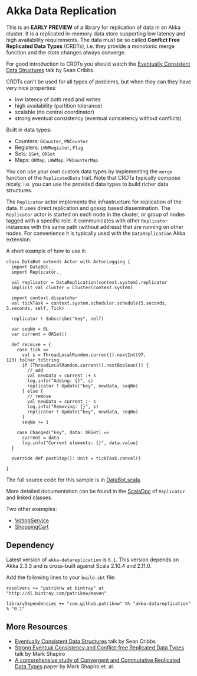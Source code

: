 Akka Data Replication
=====================

This is an **EARLY PREVIEW** of a library for replication of data in an Akka cluster.
It is a replicated in-memory data store supporting low latency and high availability
requirements. The data must be so called **Conflict Free Replicated Data Types** (CRDTs), 
i.e. they provide a monotonic merge function and the state changes always converge.

For good introduction to CRDTs you should watch the 
[Eventually Consistent Data Structures](http://www.google.com/url?q=http%3A%2F%2Fvimeo.com%2F43903960&sa=D&sntz=1&usg=AFQjCNF0yKi4WGCi3bhhdtLvBc33uVia6w)
talk by Sean Cribbs.

CRDTs can't be used for all types of problems, but when they can they have very nice properties:

- low latency of both read and writes
- high availability (partition tolerance)
- scalable (no central coordinator)
- strong eventual consistency (eventual consistency without conflicts)

Built in data types:

- Counters: `GCounter`, `PNCounter`
- Registers: `LWWRegister`, `Flag`
- Sets: `GSet`, `ORSet`
- Maps: `ORMap`, `LWWMap`, `PNCounterMap`

You can use your own custom data types by implementing the `merge` function of the `ReplicatedData`
trait. Note that CRDTs typically compose nicely, i.e. you can use the provided data types to build richer
data structures.

The `Replicator` actor implements the infrastructure for replication of the data. It uses
direct replication and gossip based dissemination. The `Replicator` actor is started on each node
in the cluster, or group of nodes tagged with a specific role. It communicates with other 
`Replicator` instances with the same path (without address) that are running on other nodes. 
For convenience it is typically used with the `DataReplication` Akka extension.

A short example of how to use it:

    class DataBot extends Actor with ActorLogging {
      import DataBot._
      import Replicator._
    
      val replicator = DataReplication(context.system).replicator
      implicit val cluster = Cluster(context.system)
    
      import context.dispatcher
      val tickTask = context.system.scheduler.schedule(5.seconds, 5.seconds, self, Tick)
    
      replicator ! Subscribe("key", self)
    
      var seqNo = 0L
      var current = ORSet()
    
      def receive = {
        case Tick =>
          val s = ThreadLocalRandom.current().nextInt(97, 123).toChar.toString
          if (ThreadLocalRandom.current().nextBoolean()) {
            // add
            val newData = current :+ s
            log.info("Adding: {}", s)
            replicator ! Update("key", newData, seqNo)
          } else {
            // remove
            val newData = current :- s
            log.info("Removing: {}", s)
            replicator ! Update("key", newData, seqNo)
          }
          seqNo += 1
    
        case Changed("key", data: ORSet) =>
          current = data
          log.info("Current elements: {}", data.value)
      }
    
      override def postStop(): Unit = tickTask.cancel()
    
    }
    
The full source code for this sample is in 
[DataBot.scala](https://github.com/patriknw/akka-datareplication/blob/v0.1/src/test/scala/akka/contrib/datareplication/sample/DataBot.scala).   

More detailed documentation can be found in the
[ScalaDoc](http://dl.bintray.com/patriknw/maven/com/github/patriknw/akka-datareplication_2.10/0.1/#akka-datareplication_2.10-0.1-javadoc.jar)
of `Replicator` and linked classes.

Two other examples:

- [VotingService](https://github.com/patriknw/akka-datareplication/blob/v0.1/src/multi-jvm/scala/akka/contrib/datareplication/VotingContestSpec.scala#L30)
- [ShoppingCart](https://github.com/patriknw/akka-datareplication/blob/v0.1/src/multi-jvm/scala/akka/contrib/datareplication/ReplicatedShoppingCartSpec.scala#L31)

Dependency
----------

Latest version of `akka-datareplication` is `0.1`. This version depends on Akka 2.3.3 and is
cross-built against Scala 2.10.4 and 2.11.0.

Add the following lines to your `build.sbt` file:

    resolvers += "patriknw at bintray" at "http://dl.bintray.com/patriknw/maven"

    libraryDependencies += "com.github.patriknw" %% "akka-datareplication" % "0.1"

More Resources
--------------

* [Eventually Consistent Data Structures](http://www.google.com/url?q=http%3A%2F%2Fvimeo.com%2F43903960&sa=D&sntz=1&usg=AFQjCNF0yKi4WGCi3bhhdtLvBc33uVia6w)
  talk by Sean Cribbs
* [Strong Eventual Consistency and Conflict-free Replicated Data Types](http://www.google.com/url?q=http%3A%2F%2Fresearch.microsoft.com%2Fapps%2Fvideo%2Fdl.aspx%3Fid%3D153540&sa=D&sntz=1&usg=AFQjCNFiwLpLjF-AQXPUm1Nmoy8hNIfrSQ)
  talk by Mark Shapiro
* [A comprehensive study of Convergent and Commutative Replicated Data Types](http://www.google.com/url?q=http%3A%2F%2Fhal.upmc.fr%2Fdocs%2F00%2F55%2F55%2F88%2FPDF%2Ftechreport.pdf&sa=D&sntz=1&usg=AFQjCNEGvFJ9I5m7yKpcAs8hcMP9Y5vy6A)
  paper by Mark Shapiro et. al. 
